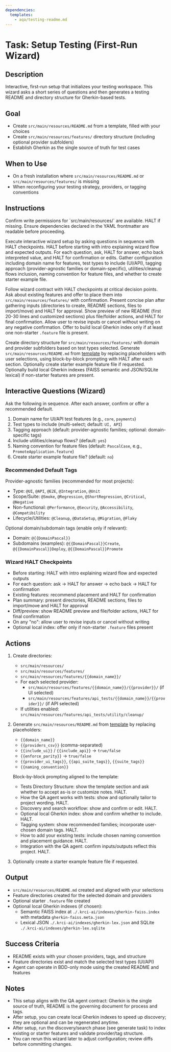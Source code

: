 ```yaml
---
dependencies:
  templates:
    - aqa/testing-readme.md
---
```


# Task: Setup Testing (First-Run Wizard)

## Description

Interactive, first-run setup that initializes your testing workspace. This wizard asks a short series of questions and then generates a testing README and directory structure for Gherkin-based tests.

## Goal

- Create `src/main/resources/README.md` from a template, filled with your choices
- Create `src/main/resources/features/` directory structure (including optional provider subfolders)
- Establish Gherkin as the single source of truth for test cases

## When to Use

- On a fresh installation where `src/main/resources/README.md` or `src/main/resources/features/` is missing
- When reconfiguring your testing strategy, providers, or tagging conventions

## Instructions

<instructions>
Confirm write permissions for `src/main/resources/` are available. HALT if missing. Ensure dependencies declared in the YAML frontmatter are readable before proceeding.

Execute interactive wizard setup by asking questions in sequence with HALT checkpoints. HALT before starting with intro explaining wizard flow and expected outputs. For each question, ask, HALT for answer, echo back interpreted value, and HALT for confirmation or edits. Gather configuration including domain name for features, test types to include (UI/API), tagging approach (provider-agnostic families or domain-specific), utilities/cleanup flows inclusion, naming convention for feature files, and whether to create starter example file.

Follow wizard contract with HALT checkpoints at critical decision points. Ask about existing features and offer to place them into `src/main/resources/features/` with confirmation. Present concise plan after gathering inputs (directories to create, README sections, files to import/move) and HALT for approval. Show preview of new README (first 20-30 lines and customized sections) plus file/folder actions, and HALT for final confirmation. Allow user to revise inputs or cancel without writing on any negative confirmation. Offer to build local Gherkin index only if at least one non-starter `.feature` file is present.

Create directory structure for `src/main/resources/features/` with domain and provider subfolders based on test types selected. Generate `src/main/resources/README.md` from [template](./.krci-ai/templates/testing-readme.md) by replacing placeholders with user selections, using block-by-block prompting with HALT after each section. Optionally create starter example feature file if requested. Optionally build local Gherkin indexes (FAISS semantic and JSON/SQLite lexical) if non-starter features are present.
</instructions>

## Interactive Questions (Wizard)

Ask the following in sequence. After each answer, confirm or offer a recommended default.

1. Domain name for UI/API test features (e.g., `core`, `payments`)
2. Test types to include (multi-select; default: `UI, API`)
3. Tagging approach (default: provider-agnostic families; optional: domain-specific tags)
4. Include utilities/cleanup flows? (default: `yes`)
5. Naming convention for feature files (default: `PascalCase`, e.g., `PromoteApplication.feature`)
6. Create starter example feature file? (default: `no`)

### Recommended Default Tags

Provider-agnostic families (recommended for most projects):

- Type: `@UI`, `@API`, `@E2E`, `@Integration`, `@Unit`
- Scope/Suite: `@Smoke`, `@Regression`, `@ShortRegression`, `@Critical`, `@Negative`
- Non-functional: `@Performance`, `@Security`, `@Accessibility`, `@Compatibility`
- Lifecycle/Utilities: `@Cleanup`, `@DataSetup`, `@Migration`, `@Flaky`

Optional domain/subdomain tags (enable only if relevant):

- Domain: `@{{DomainPascal}}`
- Subdomains (examples): `@{{DomainPascal}}Create`, `@{{DomainPascal}}Deploy`, `@{{DomainPascal}}Promote`

### Wizard HALT Checkpoints

- Before starting: HALT with intro explaining wizard flow and expected outputs
- For each question: ask → HALT for answer → echo back → HALT for confirmation
- Existing features: recommend placement and HALT for confirmation
- Plan summary: present directories, README sections, files to import/move and HALT for approval
- Diff/preview: show README preview and file/folder actions, HALT for final confirmation
- On any "no": allow user to revise inputs or cancel without writing
- Optional local index: offer only if non-starter `.feature` files present

## Actions

1. Create directories:
   - `src/main/resources/`
   - `src/main/resources/features/`
   - `src/main/resources/features/{{domain_name}}/`
   - For each selected provider:
     - `src/main/resources/features/{{domain_name}}/{{provider}}/` (if UI selected)
     - `src/main/resources/features/api_tests/{{domain_name}}/{{provider}}/` (if API selected)
   - If utilities enabled: `src/main/resources/features/api_tests/utility/cleanup/`

2. Generate `src/main/resources/README.md` from [template](./.krci-ai/templates/testing-readme.md) by replacing placeholders:
   - `{{domain_name}}`
   - `{{providers_csv}}` (comma-separated)
   - `{{include_ui}}` / `{{include_api}}` → `true/false`
   - `{{enforce_parity}}` → `true/false`
   - `{{provider_ui_tags}}`, `{{api_suite_tags}}`, `{{suite_tags}}`
   - `{{naming_convention}}`

   Block-by-block prompting aligned to the template:
   - Tests Directory Structure: show the template section and ask whether to accept as-is or customize notes. HALT.
   - How the QA agent works with tests: show and optionally tailor to project wording. HALT.
   - Discovery and search workflow: show and confirm or edit. HALT.
   - Optional local Gherkin index: show and confirm whether to include. HALT.
   - Tagging system: show recommended families; incorporate user-chosen domain tags. HALT.
   - How to add your existing tests: include chosen naming convention and placement guidance. HALT.
   - Integration with the QA agent: confirm inputs/outputs reflect this project. HALT.

3. Optionally create a starter example feature file if requested.

## Output

- `src/main/resources/README.md` created and aligned with your selections
- Feature directories created for the selected domain and providers
- Optional starter `.feature` file created
- Optional local Gherkin indexes (if chosen):
  - Semantic FAISS index at `./.krci-ai/indexes/gherkin-faiss.index` with metadata `gherkin-faiss.meta.json`
  - Lexical JSON `./.krci-ai/indexes/gherkin-lex.json` and SQLite `./.krci-ai/indexes/gherkin-lex.sqlite`

## Success Criteria

- README exists with your chosen providers, tags, and structure
- Feature directories exist and match the selected test types (UI/API)
- Agent can operate in BDD-only mode using the created README and features

## Notes

- This setup aligns with the QA agent contract: Gherkin is the single source of truth, README is the governing document for process and tags.
- After setup, you can create local Gherkin indexes to speed up discovery; they are optional and can be regenerated anytime.
- After setup, run the discovery/search phase (see generate task) to index existing or starter features and validate provider/tag structure.
- You can rerun this wizard later to adjust configuration; review diffs before committing changes.
